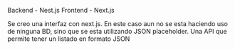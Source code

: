 Backend - Nest.js
Frontend - Next.js

 Se creo una interfaz con next.js. En este caso aun no se esta haciendo uso de ninguna BD, sino que se esta utilizando JSON placeholder. Una API que permite tener un listado en formato JSON